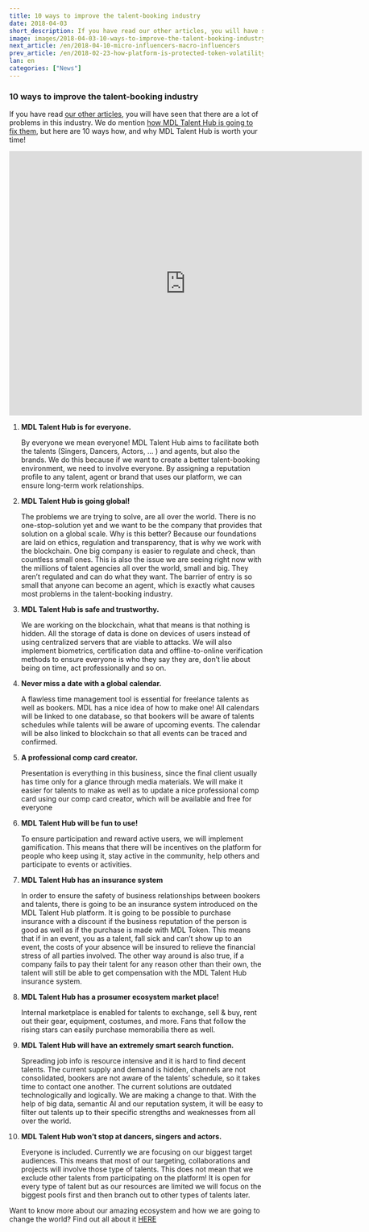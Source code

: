 ```yaml
---
title: 10 ways to improve the talent-booking industry
date: 2018-04-03
short_description: If you have read our other articles, you will have seen that there are a lot of problems in this industry.
image: images/2018-04-03-10-ways-to-improve-the-talent-booking-industry.png
next_article: /en/2018-04-10-micro-influencers-macro-influencers
prev_article: /en/2018-02-23-how-platform-is-protected-token-volatility
lan: en
categories: ["News"]
---
```


### 10 ways to improve the talent-booking industry

If you have read [our other articles](https://medium.com/@dd_96182/), you will have seen that there are a lot of problems in this industry. We do mention [how MDL Talent Hub is going to fix them](https://medium.com/@dd_96182/how-one-small-company-is-changing-the-entertainment-industry-773bda3fcb79), but here are 10 ways how, and why MDL Talent Hub is worth your time!


<iframe width="700" height="525" src="https://www.youtube.com/embed/iUO7qL4xPSw" frameborder="0" allow="autoplay; encrypted-media" allowfullscreen></iframe>


1. **MDL Talent Hub is for everyone.**

    By everyone we mean everyone! MDL Talent Hub aims to facilitate both the talents (Singers, Dancers, Actors, … ) and agents, but also the brands. We do this because if we want to create a better talent-booking environment, we need to involve everyone. By assigning a reputation profile to any talent, agent or brand that uses our platform, we can ensure long-term work relationships.

2. **MDL Talent Hub is going global!**

    The problems we are trying to solve, are all over the world. There is no one-stop-solution yet and we want to be the company that provides that solution on a global scale. Why is this better? Because our foundations are laid on ethics, regulation and transparency, that is why we work with the blockchain. One big company is easier to regulate and check, than countless small ones. This is also the issue we are seeing right now with the millions of talent agencies all over the world, small and big. They aren’t regulated and can do what they want. The barrier of entry is so small that anyone can become an agent, which is exactly what causes most problems in the talent-booking industry.

3. **MDL Talent Hub is safe and trustworthy.**

    We are working on the blockchain, what that means is that nothing is hidden. All the storage of data is done on devices of users instead of using centralized servers that are viable to attacks. We will also implement biometrics, certification data and offline-to-online verification methods to ensure everyone is who they say they are, don’t lie about being on time, act professionally and so on.

4. **Never miss a date with a global calendar.**

    A flawless time management tool is essential for freelance talents as well as bookers. MDL has a nice idea of how to make one! All calendars will be linked to one database, so that bookers will be aware of talents schedules while talents will be aware of upcoming events. The calendar will be also linked to blockchain so that all events can be traced and confirmed.

5. **A professional comp card creator.**

    Presentation is everything in this business, since the final client usually has time only for a glance through media materials. We will make it easier for talents to make as well as to update a nice professional comp card using our comp card creator, which will be available and free for everyone
    
6. **MDL Talent Hub will be fun to use!**

    To ensure participation and reward active users, we will implement gamification. This means that there will be incentives on the platform for people who keep using it, stay active in the community, help others and participate to events or activities.
    
7. **MDL Talent Hub has an insurance system**

    In order to ensure the safety of business relationships between bookers and talents, there is going to be an insurance system introduced on the MDL Talent Hub platform. It is going to be possible to purchase insurance with a discount if the business reputation of the person is good as well as if the purchase is made with MDL Token. This means that if in an event, you as a talent, fall sick and can’t show up to an event, the costs of your absence will be insured to relieve the financial stress of all parties involved. The other way around is also true, if a company fails to pay their talent for any reason other than their own, the talent will still be able to get compensation with the MDL Talent Hub insurance system.
    
8. **MDL Talent Hub has a prosumer ecosystem market place!**

    Internal marketplace is enabled for talents to exchange, sell & buy, rent out their gear, equipment, costumes, and more. Fans that follow the rising stars can easily purchase memorabilia there as well.
    
9. **MDL Talent Hub will have an extremely smart search function.**

    Spreading job info is resource intensive and it is hard to find decent talents. The current supply and demand is hidden, channels are not consolidated, bookers are not aware of the talents’ schedule, so it takes time to contact one another. The current solutions are outdated technologically and logically. We are making a change to that. With the help of big data, semantic AI and our reputation system, it will be easy to filter out talents up to their specific strengths and weaknesses from all over the world.
    
10. **MDL Talent Hub won’t stop at dancers, singers and actors.**

    Everyone is included. Currently we are focusing on our biggest target audiences. This means that most of our targeting, collaborations and projects will involve those type of talents. This does not mean that we exclude other talents from participating on the platform! It is open for every type of talent but as our resources are limited we will focus on the biggest pools first and then branch out to other types of talents later.
    
Want to know more about our amazing ecosystem and how we are going to change the world? Find out all about it [HERE](https://www.mdl.life/)
